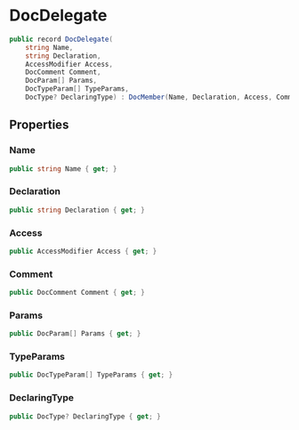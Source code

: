 # DocDelegate
```cs
public record DocDelegate(
    string Name,
    string Declaration,
    AccessModifier Access,
    DocComment Comment,
    DocParam[] Params,
    DocTypeParam[] TypeParams,
    DocType? DeclaringType) : DocMember(Name, Declaration, Access, Comment, DeclaringType)
```

## Properties
### Name
```cs
public string Name { get; }
```

### Declaration
```cs
public string Declaration { get; }
```

### Access
```cs
public AccessModifier Access { get; }
```

### Comment
```cs
public DocComment Comment { get; }
```

### Params
```cs
public DocParam[] Params { get; }
```

### TypeParams
```cs
public DocTypeParam[] TypeParams { get; }
```

### DeclaringType
```cs
public DocType? DeclaringType { get; }
```

